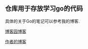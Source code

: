 ## 仓库用于存放学习go的代码



具体的关于Go的笔记可以参考我的博客.

[博客园博客](https://www.cnblogs.com/zhen1996)

[作者的博客](http://chentianxiang.vip/)

